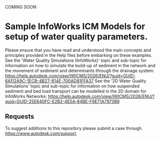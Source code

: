 COMING SOON

# Sample InfoWorks ICM Models for setup of water quality parameters.

Please ensure that you have read and understood the main concepts and principles provided in the Help files before embarking on these examples.
See the 'Water Quality Simulations (InfoWorks)' topic and sub-topic for information on how to simulate the build-up of sediment in the network and the movement of sediment and determinants through the drainage system: https://help.autodesk.com/view/IWICMS/2026/ENU/?guid=GUID-6A112A9C-1ECB-4B27-814E-700AD81FFA37
See the '2D Water Quality Simulations' topic and sub-topic for information on how suspended sediment and bed load transport can be modelled in the 2D domain for InfoWorks Networks: https://help.autodesk.com/view/IWICMS/2026/ENU/?guid=GUID-25E640FC-E2B2-4E5A-84BE-F9E71A7973B9

## Requests

To suggest additions to this repository please submit a case through https://www.autodesk.com/support.
